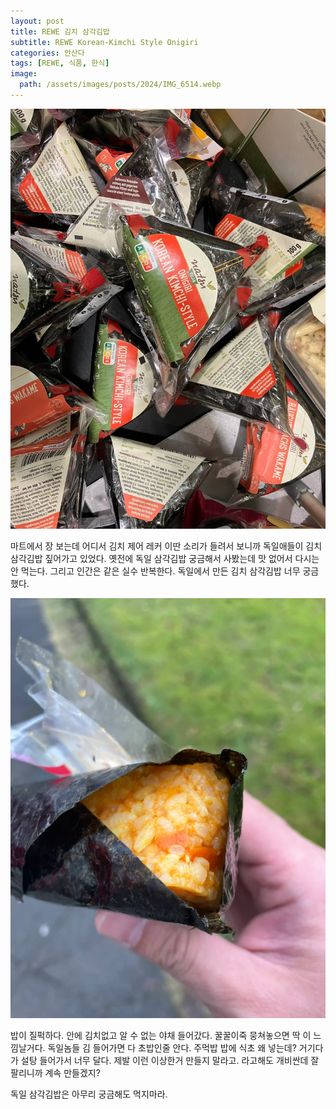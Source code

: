 ```yaml
---
layout: post
title: REWE 김치 삼각김밥
subtitle: REWE Korean-Kimchi Style Onigiri
categories: 안산다
tags: [REWE, 식품, 한식]
image:
  path: /assets/images/posts/2024/IMG_6514.webp
---
```


![Onigiri](/assets/images/posts/2024/IMG_6514.webp)

마트에서 장 보는데 어디서 김치 제어 레커 이딴 소리가 들려서 보니까 독일애들이 김치 삼각김밥 짚어가고 있었다. 옛전에 독일 삼각김밥 궁금해서 사봤는데 맛 없어서 다시는 안 먹는다. 그리고 인간은 같은 실수 반복한다. 독일에서 만든 김치 삼각김밥 너무 궁금했다.

![Korean Kimchi Onigiri](/assets/images/posts/2024/IMG_6515.webp)

밥이 질퍽하다. 안에 김치없고 알 수 없는 야채 들어갔다. 꿀꿀이죽 뭉쳐놓으면 딱 이 느낌날거다. 독일놈들 김 들어가면 다 초밥인줄 안다. 주먹밥 밥에 식초 왜 넣는데? 거기다가 설탕 들어가서 너무 달다. 제발 이런 이상한거 만들지 말라고. 라고해도 개비싼데 잘팔리니까 계속 만들겠지?

독일 삼각김밥은 아무리 궁금해도 먹지마라.